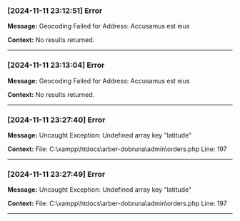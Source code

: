 ### [2024-11-11 23:12:51] Error

**Message:** Geocoding Failed for Address: Accusamus est eius

**Context:** No results returned.

---

### [2024-11-11 23:13:04] Error

**Message:** Geocoding Failed for Address: Accusamus est eius

**Context:** No results returned.

---

### [2024-11-11 23:27:40] Error

**Message:** Uncaught Exception: Undefined array key &quot;latitude&quot;

**Context:** File: C:\xampp\htdocs\arber-dobruna\admin\orders.php Line: 197

---

### [2024-11-11 23:27:49] Error

**Message:** Uncaught Exception: Undefined array key &quot;latitude&quot;

**Context:** File: C:\xampp\htdocs\arber-dobruna\admin\orders.php Line: 197

---

